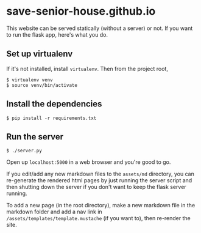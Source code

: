 # save-senior-house.github.io

This website can be served statically (without a server) or not. If you want to run the flask app, here's what you do.

## Set up virtualenv

If it's not installed, install `virtualenv`. Then from the project root,

```console
$ virtualenv venv
$ source venv/bin/activate
```

## Install the dependencies

```console
$ pip install -r requirements.txt
```

## Run the server

```console
$ ./server.py
```

Open up `localhost:5000` in a web browser and you're good to go.

If you edit/add any new markdown files to the `assets/md` directory, you can re-generate the rendered html pages by just running the server script and then shutting down the server if you don't want to keep the flask server running.

To add a new page (in the root directory), make a new markdown file in the markdown folder and add a nav link in `/assets/templates/template.mustache` (if you want to), then re-render the site.
